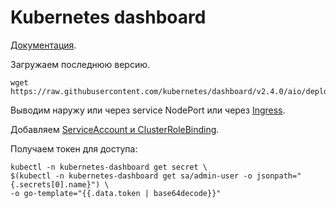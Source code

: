 # Kubernetes dashboard

[Документация](https://github.com/kubernetes/dashboard).

Загружаем последнюю версию.

    wget https://raw.githubusercontent.com/kubernetes/dashboard/v2.4.0/aio/deploy/recommended.yaml

Выводим наружу или через service NodePort или через [Ingress](manifests/ingress.yaml).

Добавляем [ServiceAccount и ClusterRoleBinding](manifests/admin_user.yaml).

Получаем токен для доступа:

    kubectl -n kubernetes-dashboard get secret \
    $(kubectl -n kubernetes-dashboard get sa/admin-user -o jsonpath="{.secrets[0].name}") \
    -o go-template="{{.data.token | base64decode}}"
